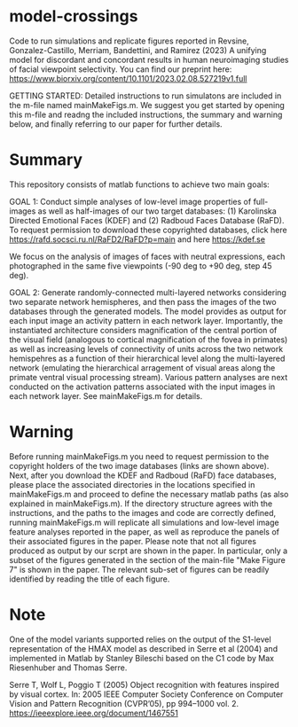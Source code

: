 # model-crossings
Code to run simulations and replicate figures reported in Revsine, Gonzalez-Castillo, Merriam, Bandettini, and Ramirez (2023) A unifying model for discordant and concordant results in human neuroimaging studies of facial viewpoint selectivity. You can find our preprint here: https://www.biorxiv.org/content/10.1101/2023.02.08.527219v1.full

GETTING STARTED: Detailed instructions to run simulatons are included in the m-file named mainMakeFigs.m. We suggest you get started by opening this m-file and readng the included instructions, the summary and warning below, and finally referring to our paper for further details.

# Summary 
This repository consists of matlab functions to achieve two main goals: 

GOAL 1: Conduct simple analyses of low-level image properties of full-images as well as half-images of our two target databases: (1) Karolinska Directed Emotional Faces (KDEF) and (2) Radboud Faces Database (RaFD). To request permission to download these copyrighted databases, click here https://rafd.socsci.ru.nl/RaFD2/RaFD?p=main and here https://kdef.se

We focus on the analysis of images of faces with neutral expressions, each photographed in the same five viewpoints (-90 deg to +90 deg, step 45 deg). 

GOAL 2: Generate randomly-connected multi-layered networks considering two separate network hemispheres, and then pass the images of the two databases through the generated models. The model provides as output for each input image an activity pattern in each network layer. Importantly, the instantiated architecture considers magnification of the central portion of the visual field (analogous to cortical magnification of the fovea in primates) as well as increasing levels of connectivity of units across the two network hemispehres as a function of their hierarchical level along the multi-layered network (emulating the hierarchical arragement of visual areas along the primate ventral visual processing stream). Various pattern analyses are next conducted on the activation patterns associated with the input images in each network layer. See mainMakeFigs.m for details.

# Warning 
Before running mainMakeFigs.m you need to request permission to the copyright holders of the two image databases (links are shown above). Next, after you download the KDEF and Radboud (RaFD) face databases, please place the associated directories in the locations specified in mainMakeFigs.m and proceed to define the necessary matlab paths (as also explained in mainMakeFigs.m). If the directory structure agrees with the instructions, and the paths to the images and code are correctly defined, running mainMakeFigs.m will replicate all simulations and low-level image feature analyses reported in the paper, as well as reproduce the panels of their associated figures in the paper. Please note that not all figures produced as output by our scrpt are shown in the paper. In particular, only a subset of the figures generated in the section of the main-file "Make Figure 7" is shown in the paper. The relevant sub-set of figures can be readily identified by reading the title of each figure.   

# Note 
One of the model variants supported relies on the output of the S1-level representation of the HMAX model as described in Serre et al (2004) and implemented in Matlab by Stanley Bileschi based on the C1 code by Max Riesenhuber and Thomas Serre.

Serre T, Wolf L, Poggio T (2005) Object recognition with features inspired by visual cortex. In: 2005 IEEE Computer Society Conference on Computer Vision and Pattern Recognition (CVPR’05), pp 994–1000 vol. 2. https://ieeexplore.ieee.org/document/1467551


